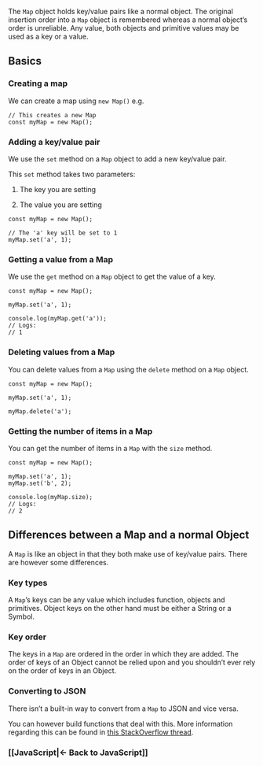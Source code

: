 The `Map` object holds key/value pairs like a normal object. The original insertion order into a `Map` object is remembered whereas a normal object’s order is unreliable. Any value, both objects and primitive values may be used as a key or a value.

## Basics

### Creating a map
We can create a map using `new Map()` e.g.

```
// This creates a new Map
const myMap = new Map();
```

### Adding a key/value pair

We use the `set` method on a `Map` object to add a new key/value pair.

This `set` method takes two parameters:

1.  The key you are setting
    
2.  The value you are setting
    

```
const myMap = new Map();

// The 'a' key will be set to 1
myMap.set('a', 1);
```

### Getting a value from a Map

We use the `get` method on a `Map` object to get the value of a key.

```
const myMap = new Map();

myMap.set('a', 1);

console.log(myMap.get('a'));
// Logs:
// 1
```

### Deleting values from a Map

You can delete values from a `Map` using the `delete` method on a `Map` object.

```
const myMap = new Map();

myMap.set('a', 1);

myMap.delete('a');
```

### Getting the number of items in a Map

You can get the number of items in a `Map` with the `size` method.

```
const myMap = new Map();

myMap.set('a', 1);
myMap.set('b', 2);

console.log(myMap.size);
// Logs:
// 2
```

## Differences between a Map and a normal Object

A `Map` is like an object in that they both make use of key/value pairs. There are however some differences.

### Key types

A `Map`’s keys can be any value which includes function, objects and primitives. Object keys on the other hand must be either a String or a Symbol.

### Key order

The keys in a `Map` are ordered in the order in which they are added. The order of keys of an Object cannot be relied upon and you shouldn’t ever rely on the order of keys in an Object.

### Converting to JSON

There isn’t a built-in way to convert from a `Map` to JSON and vice versa.

You can however build functions that deal with this. More information regarding this can be found in [this StackOverflow thread](https://stackoverflow.com/questions/29085197/how-do-you-json-stringify-an-es6-map).



### [[JavaScript|<- Back to JavaScript]]